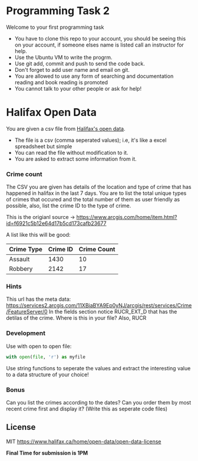 # Programming Task 2

Welcome to your first programming task 
  - You have to clone this repo to your account, you should be seeing this on your account, if someone elses name is listed call an instructor for help.
  - Use the Ubuntu VM to write the progrm.
  - Use git add, commit and push to send the code back. 
  - Don't forget to add user name and email on git. 
  - You are allowed to use any form of searching and documentation reading and book reading is promoted
  - You cannot talk to your other people or ask for help!

# Halifax Open Data

You are given a csv file from [Halifax's open data](https://www.halifax.ca/home/open-data). 

  - The file is a csv (comma seperated values); i.e, it's like a excel spreadsheet but simple
  - You can read the file without modification to it.
  - You are asked to extract some information from it. 

### Crime count

The CSV you are given has details of the location and type of crime that has happened in halifax in the last 7 days. You are to list the total unique types of crimes that occured and the total number of them as user friendly as possible, also, list the crime ID to the type of crime.

This is the origianl source  -> https://www.arcgis.com/home/item.html?id=f6921c5b12e64d17b5cd173cafb23677

A list like this will be good: 

| Crime Type  | Crime ID  | Crime Count |
| ------ | ------ |------ |
| Assault | 1430 |10 |
| Robbery | 2142 |17 |

### Hints
This url has the meta data: https://services2.arcgis.com/11XBiaBYA9Ep0yNJ/arcgis/rest/services/Crime/FeatureServer/0
In the fields section notice RUCR_EXT_D that has the detilas of the crime. Where is this in your file?
Also, RUCR

### Development

Use with open to open file:
```py
with open(file, 'r') as myfile
```
Use string functions to seperate the values and extract the interesting value to a data structure of your choice!

### Bonus

Can you list the crimes according to the dates? Can you order them by most recent crime first and display it? (Write this as seperate code files)

License
----

MIT
https://www.halifax.ca/home/open-data/open-data-license


**Final Time for submission is 1PM**


